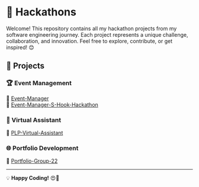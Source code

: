 
# 🚀 Hackathons

Welcome! This repository contains all my hackathon projects from my software engineering journey. Each project represents a unique challenge, collaboration, and innovation. Feel free to explore, contribute, or get inspired! 😊  

## 📂 Projects

### 🏆 Event Management  
🔗 [Event-Manager](./Event-Manager)  
🔗 [Event-Manager-S-Hook-Hackathon](./Event-Manager-S-Hook-Hackathon)  

### 🤖 Virtual Assistant  
🔗 [PLP-Virtual-Assistant](./PLP-Virtual-Assistant)  

### 🌐 Portfolio Development  
🔗 [Portfolio-Group-22](./Portfolio-Group-22)  

---

💡 **Happy Coding!** 😍🚀